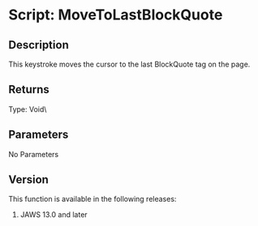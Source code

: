 # Script: MoveToLastBlockQuote

## Description

This keystroke moves the cursor to the last BlockQuote tag on the page.

## Returns

Type: Void\

## Parameters

No Parameters

## Version

This function is available in the following releases:

1.  JAWS 13.0 and later
